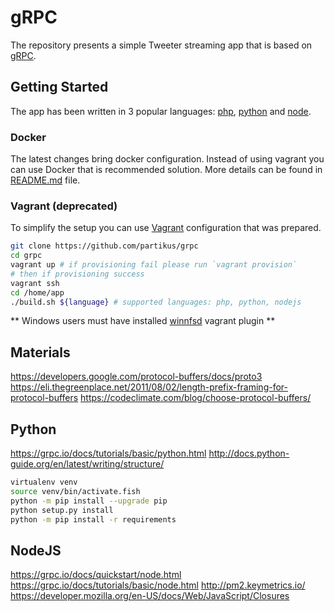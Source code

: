 # gRPC

The repository presents a simple Tweeter streaming app that is based on [gRPC](https://grpc.io/). 

## Getting Started

The app has been written in 3 popular languages: [php](https://secure.php.net/), [python](https://www.python.org/) and [node](https://nodejs.org/en/).

### Docker 

The latest changes bring docker configuration. Instead of using vagrant you can use Docker that is recommended solution.
More details can be found in [README.md](./docker/README.md) file.

### Vagrant (deprecated)

To simplify the setup you can use [Vagrant](https://www.vagrantup.com/) configuration that was prepared. 

```bash
git clone https://github.com/partikus/grpc 
cd grpc
vagrant up # if provisioning fail please run `vagrant provision`
# then if provisioning success 
vagrant ssh
cd /home/app
./build.sh ${language} # supported languages: php, python, nodejs
```
** Windows users must have installed [winnfsd](https://github.com/winnfsd/vagrant-winnfsd) vagrant plugin **


## Materials

https://developers.google.com/protocol-buffers/docs/proto3
https://eli.thegreenplace.net/2011/08/02/length-prefix-framing-for-protocol-buffers
https://codeclimate.com/blog/choose-protocol-buffers/

## Python

https://grpc.io/docs/tutorials/basic/python.html
http://docs.python-guide.org/en/latest/writing/structure/

```bash
virtualenv venv
source venv/bin/activate.fish
python -m pip install --upgrade pip
python setup.py install
python -m pip install -r requirements
```

## NodeJS 

https://grpc.io/docs/quickstart/node.html
https://grpc.io/docs/tutorials/basic/node.html
http://pm2.keymetrics.io/
https://developer.mozilla.org/en-US/docs/Web/JavaScript/Closures

